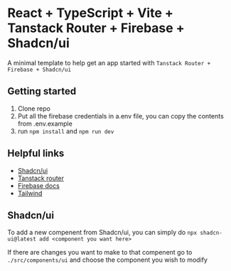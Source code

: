 # React + TypeScript + Vite + Tanstack Router + Firebase + Shadcn/ui

A minimal template to help get an app started with `Tanstack Router + Firebase + Shadcn/ui`

## Getting started

1. Clone repo
2. Put all the firebase credentials in a.env file, you can copy the contents from .env.example
3. run `npm install` and `npm run dev`


## Helpful links

* [Shadcn/ui](https://ui.shadcn.com/)
* [Tanstack router](https://tanstack.com/router/latest)
* [Firebase docs](https://firebase.google.com/docs/auth/web/start)
* [Tailwind](https://tailwindcss.com/docs/installation)

## Shadcn/ui
To add a new compenent from Shadcn/ui, you can simply do `npx shadcn-ui@latest add <component you want here>`

If there are changes you want to make to that compenent go to `./src/components/ui` and choose the component you wish to modify
